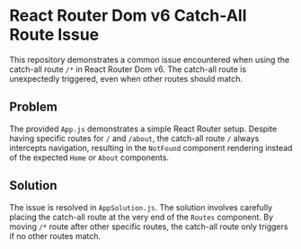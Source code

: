 # React Router Dom v6 Catch-All Route Issue

This repository demonstrates a common issue encountered when using the catch-all route `/*` in React Router Dom v6. The catch-all route is unexpectedly triggered, even when other routes should match.

## Problem

The provided `App.js` demonstrates a simple React Router setup.  Despite having specific routes for `/` and `/about`, the catch-all route `/` always intercepts navigation, resulting in the `NotFound` component rendering instead of the expected `Home` or `About` components.

## Solution

The issue is resolved in `AppSolution.js`. The solution involves carefully placing the catch-all route at the very end of the `Routes` component. By moving `/*` route after other specific routes, the catch-all route only triggers if no other routes match.